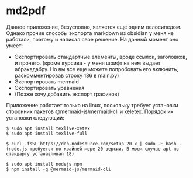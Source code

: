 # md2pdf

Данное приложение, безусловно, является еще одним велосипедом. Однако прочие способы экспорта markdown из obsidian у меня не работали, поэтому и написал свое решение.
На данный момент оно умеет:
- Экспортировать стандартные элементы, вроде ссылок, заголовков, и прочего. (кроме курсива - у меня шрифт на нем выдает абракадабру. Но вы все еще можете попробовать его включить, раскомментировав строку 186 в main.py)
- Экспортировать mermaid
- Экспортировать уравнения
- (Позже хочу добавить экспорт графиков)

Приложение работает только на linux, поскольку требует установки сторонних пакетов @mermaid-js/mermaid-cli и xeletex.
Порядок их установки следующий:
```
$ sudo apt install texlive-xetex
$ sudo apt install texlive-full

$ curl -fsSL https://deb.nodesource.com/setup_20.x | sudo -E bash -
(node.js требуется по крайней мере 20 версии. В моем случае apt по стандарту устанавливал 18)

$ sudo apt install nodejs npm
$ npm install -g @mermaid-js/mermaid-cli
```

